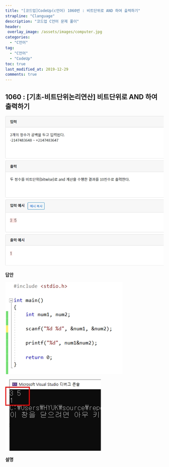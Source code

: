 ```yaml
---
title: "[코드업]CodeUp(c언어) 1060번 : 비트단위로 AND 하여 출력하기"
strapline: "Clanguage"
description: "코드업 C언어 문제 풀이"
header:
 overlay_image: /assets/images/computer.jpg
categories:
  - "C언어"
tag:
  - "C언어"
  - "CodeUp"
toc: true
last_modified_at: 2019-12-29
comments: true
---
```


## 1060 : [기초-비트단위논리연산] 비트단위로 AND 하여 출력하기

![c1060](/assets/images/c1060.jpg)

**답안**<br>

![c1060](/assets/images/c1060-2.jpg)

![c1060](/assets/images/c1060-1.jpg)

**설명**

